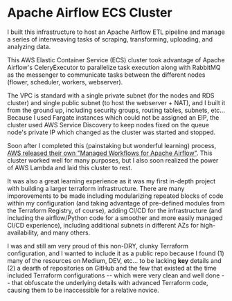 # Apache Airflow ECS Cluster

I built this infrastructure to host an Apache Airflow ETL pipeline and manage a series of interweaving tasks of scraping, transforming, uploading, and analyzing data. 

This AWS Elastic Container Service (ECS) cluster took advantage of Apache Airflow's CeleryExecutor to parallelize task execution along with RabbitMQ as the messenger to communicate tasks between the different nodes (flower, scheduler, workers, webserver). 

The VPC is standard with a single private subnet (for the nodes and RDS cluster) and single public subnet (to host the webserver + NAT), and I built it from the ground up, including security groups, routing tables, subnets, etc... Because I used Fargate instances which could not be assigned an EIP, the cluster used AWS Service Discovery to keep nodes fixed on the queue node's private IP which changed as the cluster was started and stopped. 

Soon after I completed this (painstaking but wonderful learning) process, [AWS released their own "Managed Workflows for Apache Airflow"](https://aws.amazon.com/blogs/aws/introducing-amazon-managed-workflows-for-apache-airflow-mwaa/). This cluster worked well for many purposes, but I also soon realized the power of AWS Lambda and laid this cluster to rest. 

It was also a great learning experience as it was my first in-depth project with building a larger terraform infrastructure. There are many imporovements to be made including modularizing repeated blocks of code within my configuration (and taking advantage of pre-defined modules from the Terraform Registry, of course), adding CI/CD for the infrastructure (and including the airflow/Python code for a smoother and more easily managed CI/CD experience), including additional subnets in different AZs for high-availability, and many others.

I was and still am very proud of this non-DRY, clunky Terraform configuration, and I wanted to include it as a public repo because I found (1) many of the resources on Medium, DEV, etc... to be lacking **key** details and (2) a dearth of repositories on GitHub and the few that existed at the time included Terraform configurations -- which were very clean and well done -- that obfuscate the underlying details with advanced Terraform code, causing them to be inaccessible for a relative novice. 
